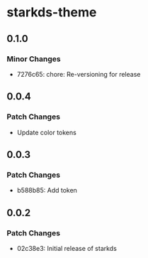 # starkds-theme

## 0.1.0

### Minor Changes

- 7276c65: chore: Re-versioning for release

## 0.0.4

### Patch Changes

- Update color tokens

## 0.0.3

### Patch Changes

- b588b85: Add token

## 0.0.2

### Patch Changes

- 02c38e3: Initial release of starkds
